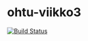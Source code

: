 # ohtu-viikko3

[![Build Status](https://travis-ci.org/Oodi/ohtu-viikko3.svg?branch=master)](https://travis-ci.org/Oodi/ohtu-viikko3)

